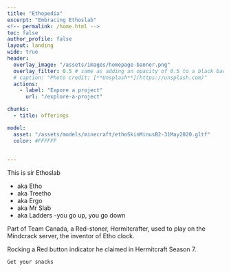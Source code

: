 ```yaml
---
title: "Ethopedia"
excerpt: "Embracing Ethoslab"
<!-- permalink: /home.html -->
toc: false
author_profile: false
layout: landing
wide: true
header:
  overlay_image: "/assets/images/homepage-banner.png"
  overlay_filter: 0.5 # same as adding an opacity of 0.5 to a black background
  # caption: "Photo credit: [**Unsplash**](https://unsplash.com)"
  actions:
    - label: "Expore a project"
      url: "/explore-a-project"

chunks:
  - title: offerings

model:
  asset: "/assets/models/minecraft/ethoSkinMinusB2-31May2020.gltf"
  color: #FFFFFF

    
---
```

This is sir Ethoslab

* aka Etho
* aka Treetho
* aka Ergo
* aka Mr Slab
* aka Ladders -you go up, you go down

Part of Team Canada, a Red-stoner, Hermitcrafter, used to play on the Mindcrack server, the inventor of Etho clock.

Rocking a Red button indicator he claimed in Hermitcraft Season 7.

`Get your snacks`
